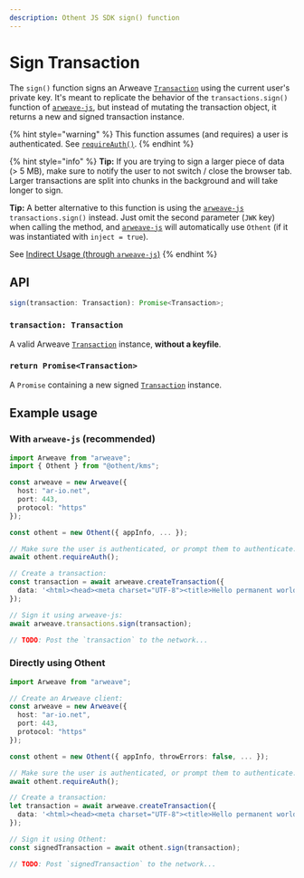 ```yaml
---
description: Othent JS SDK sign() function
---
```


# Sign Transaction

The `sign()` function signs an Arweave [`Transaction`](https://github.com/arweaveTeam/arweave-js#transactions) using the
current user's private key. It's meant to replicate the behavior of the `transactions.sign()` function of
[`arweave-js`](https://github.com/arweaveTeam/arweave-js#sign-a-transaction), but instead of mutating the transaction
object, it returns a new and signed transaction instance.

{% hint style="warning" %}
This function assumes (and requires) a user is authenticated. See [`requireAuth()`](require-auth.md).
{% endhint %}

{% hint style="info" %}
**Tip:** If you are trying to sign a larger piece of data (> 5 MB), make sure to notify the user to not switch / close
the browser tab. Larger transactions are split into chunks in the background and will take longer to sign.

**Tip:** A better alternative to this function is using the
[`arweave-js`](https://github.com/arweaveTeam/arweave-js#sign-a-transaction) `transactions.sign()` instead. Just omit
the second parameter (`JWK` key) when calling the method, and
[`arweave-js`](https://github.com/arweaveTeam/arweave-js#sign-a-transaction) will automatically use `Othent` (if it was
instantiated with `inject = true`).

See [Indirect Usage (through `arweave-js`)](./intro.md#indirect-usage-through-arweave-js)
{% endhint %}

## API

```ts
sign(transaction: Transaction): Promise<Transaction>;
```

### `transaction: Transaction`

A valid Arweave [`Transaction`](https://github.com/arweaveTeam/arweave-js#transactions) instance, **without a keyfile**.

### `return Promise<Transaction>`

A `Promise` containing a new signed [`Transaction`](https://github.com/arweaveTeam/arweave-js#transactions) instance.

## Example usage

### With `arweave-js` (recommended)

```ts
import Arweave from "arweave";
import { Othent } from "@othent/kms";

const arweave = new Arweave({
  host: "ar-io.net",
  port: 443,
  protocol: "https"
});

const othent = new Othent({ appInfo, ... });

// Make sure the user is authenticated, or prompt them to authenticate:
await othent.requireAuth();

// Create a transaction:
const transaction = await arweave.createTransaction({
  data: '<html><head><meta charset="UTF-8"><title>Hello permanent world! This was signed via ArConnect!!!</title></head><body></body></html>'
});

// Sign it using arweave-js:
await arweave.transactions.sign(transaction);

// TODO: Post the `transaction` to the network...
```

### Directly using Othent

```ts
import Arweave from "arweave";

// Create an Arweave client:
const arweave = new Arweave({
  host: "ar-io.net",
  port: 443,
  protocol: "https"
});

const othent = new Othent({ appInfo, throwErrors: false, ... });

// Make sure the user is authenticated, or prompt them to authenticate:
await othent.requireAuth();

// Create a transaction:
let transaction = await arweave.createTransaction({
  data: '<html><head><meta charset="UTF-8"><title>Hello permanent world! This was signed via ArConnect!!!</title></head><body></body></html>'
});

// Sign it using Othent:
const signedTransaction = await othent.sign(transaction);

// TODO: Post `signedTransaction` to the network...
```
